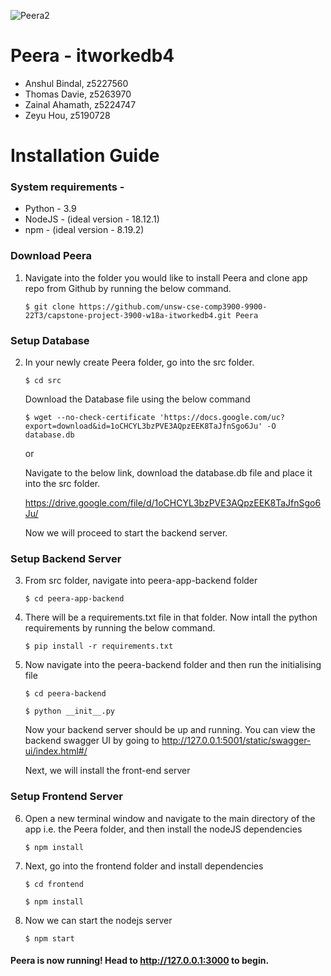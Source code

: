 ![Peera2](https://user-images.githubusercontent.com/22726975/202676991-4bb50306-bd20-4f00-8a02-f29413c6e3c2.png)

# Peera - itworkedb4

- Anshul Bindal, z5227560
- Thomas Davie, z5263970 
- Zainal Ahamath, z5224747
- Zeyu Hou, z5190728 

# Installation Guide 

### System requirements - 
- Python - 3.9 
- NodeJS - (ideal version - 18.12.1) 
- npm - (ideal version - 8.19.2)

### Download Peera 

1. Navigate into the folder you would like to install Peera and clone app repo from Github by running the below command. 

    ```$ git clone https://github.com/unsw-cse-comp3900-9900-22T3/capstone-project-3900-w18a-itworkedb4.git Peera ```

### Setup Database 

2. In your newly create Peera folder, go into the src folder. 

    ```$ cd src```

    Download the Database file using the below command 

    ```$ wget --no-check-certificate 'https://docs.google.com/uc?export=download&id=1oCHCYL3bzPVE3AQpzEEK8TaJfnSgo6Ju' -O database.db```

    or 

    Navigate to the below link, download the database.db file and place it into the src folder. 

    https://drive.google.com/file/d/1oCHCYL3bzPVE3AQpzEEK8TaJfnSgo6Ju/

    Now we will proceed to start the backend server. 

### Setup Backend Server 

3. From src folder, navigate into peera-app-backend folder 

    ```$ cd peera-app-backend``` 

4. There will be a requirements.txt file in that folder. Now intall the python requirements by running the below command. 

    ```$ pip install -r requirements.txt```

5. Now navigate into the peera-backend folder and then run the initialising file 

    ```$ cd peera-backend```
    
    ```$ python __init__.py ```   

    Now your backend server should be up and running. 
    You can view the backend swagger UI by going to http://127.0.0.1:5001/static/swagger-ui/index.html#/ 

    Next, we will install the front-end server 

### Setup Frontend Server

6. Open a new terminal window and navigate to the main directory of the app i.e. the Peera folder, and then install the nodeJS dependencies 

    ```$ npm install```

7. Next, go into the frontend folder and install dependencies

    ```$ cd frontend```

    ```$ npm install```

8. Now we can start the nodejs server 

    ```$ npm start```

#### Peera is now running! Head to http://127.0.0.1:3000 to begin. 
